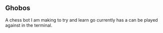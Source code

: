 ## Ghobos
A chess bot I am making to try and learn go
currently has a can be played against in the terminal.
